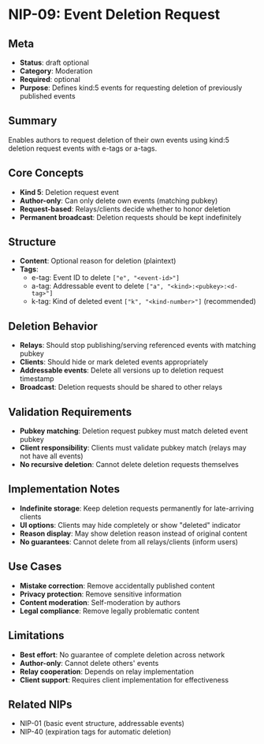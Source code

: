 # NIP-09: Event Deletion Request

## Meta
- **Status**: draft optional
- **Category**: Moderation
- **Required**: optional
- **Purpose**: Defines kind:5 events for requesting deletion of previously published events

## Summary
Enables authors to request deletion of their own events using kind:5 deletion request events with e-tags or a-tags.

## Core Concepts
- **Kind 5**: Deletion request event
- **Author-only**: Can only delete own events (matching pubkey)
- **Request-based**: Relays/clients decide whether to honor deletion
- **Permanent broadcast**: Deletion requests should be kept indefinitely

## Structure
- **Content**: Optional reason for deletion (plaintext)
- **Tags**:
  - e-tag: Event ID to delete `["e", "<event-id>"]`
  - a-tag: Addressable event to delete `["a", "<kind>:<pubkey>:<d-tag>"]`
  - k-tag: Kind of deleted event `["k", "<kind-number>"]` (recommended)

## Deletion Behavior
- **Relays**: Should stop publishing/serving referenced events with matching pubkey
- **Clients**: Should hide or mark deleted events appropriately  
- **Addressable events**: Delete all versions up to deletion request timestamp
- **Broadcast**: Deletion requests should be shared to other relays

## Validation Requirements
- **Pubkey matching**: Deletion request pubkey must match deleted event pubkey
- **Client responsibility**: Clients must validate pubkey match (relays may not have all events)
- **No recursive deletion**: Cannot delete deletion requests themselves

## Implementation Notes
- **Indefinite storage**: Keep deletion requests permanently for late-arriving clients
- **UI options**: Clients may hide completely or show "deleted" indicator
- **Reason display**: May show deletion reason instead of original content
- **No guarantees**: Cannot delete from all relays/clients (inform users)

## Use Cases
- **Mistake correction**: Remove accidentally published content
- **Privacy protection**: Remove sensitive information
- **Content moderation**: Self-moderation by authors
- **Legal compliance**: Remove legally problematic content

## Limitations
- **Best effort**: No guarantee of complete deletion across network
- **Author-only**: Cannot delete others' events
- **Relay cooperation**: Depends on relay implementation
- **Client support**: Requires client implementation for effectiveness

## Related NIPs
- NIP-01 (basic event structure, addressable events)
- NIP-40 (expiration tags for automatic deletion) 